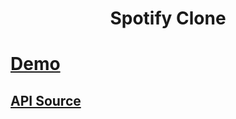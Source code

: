 <h1 align="center" style="font-size: 46x">Spotify Clone<h1/>

# [Demo](https://luyst-spotify-clone.netlify.app/)

## [API Source](https://github.com/napthedev/nhaccuatui-api-full)
